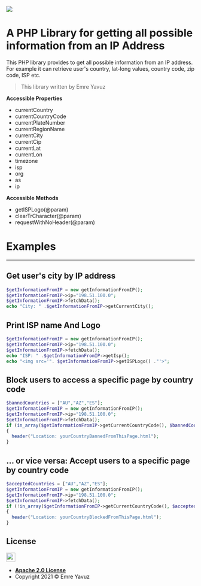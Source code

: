 ![](https://i.ibb.co/VmnYW5z/background.png)

# A PHP Library for getting all possible information from an IP Address

This PHP library provides to get all possible information from an IP address. For example it can retrieve user's country, lat-long values, country code, zip code, ISP etc.
> This library written by Emre Yavuz

**Accessible Properties**

- currentCountry
- currentCountryCode
- currentPlateNumber
- currentRegionName
- currentCity
- currentCip
- currentLat
- currentLon
- timezone
- isp
- org
- as
- ip

**Accessible Methods**

- getISPLogo(@param)
- clearTrCharacter(@param)
- requestWithNoHeader(@param)


# Examples
---
## Get user's city by IP address

```php
$getInformationFromIP = new getInformationFromIP();
$getInformationFromIP->ip="198.51.100.0";
$getInformationFromIP->fetchData();
echo "City: " .$getInformationFromIP->getCurrentCity();
```



## Print ISP name And Logo

```php
$getInformationFromIP = new getInformationFromIP();
$getInformationFromIP->ip="198.51.100.0";
$getInformationFromIP->fetchData();
echo "ISP: " .$getInformationFromIP->getIsp();
echo "<img src='". $getInformationFromIP->getISPLogo() ."'>";
```

## Block users to access a specific page by country code

```php
$bannedCountries = ["AU","AZ","ES"];
$getInformationFromIP = new getInformationFromIP();
$getInformationFromIP->ip="198.51.100.0";
$getInformationFromIP->fetchData();
if (in_array($getInformationFromIP->getCurrentCountryCode(), $bannedCountries))
{
  header("Location: yourCountryBannedFromThisPage.html");
}
```

## ... or vice versa: Accept users to a specific page by country code

```php
$acceptedCountries = ["AU","AZ","ES"];
$getInformationFromIP = new getInformationFromIP();
$getInformationFromIP->ip="198.51.100.0";
$getInformationFromIP->fetchData();
if (!in_array($getInformationFromIP->getCurrentCountryCode(), $acceptedCountries))
{
  header("Location: yourCountryBlockedFromThisPage.html");
}
```

## License

<img src="https://opensource.org/files/osi_keyhole_300X300_90ppi_0.png" height="24" width="24">

- **[Apache 2.0 License](https://www.apache.org/licenses/LICENSE-2.0)**
- Copyright 2021 © Emre Yavuz
